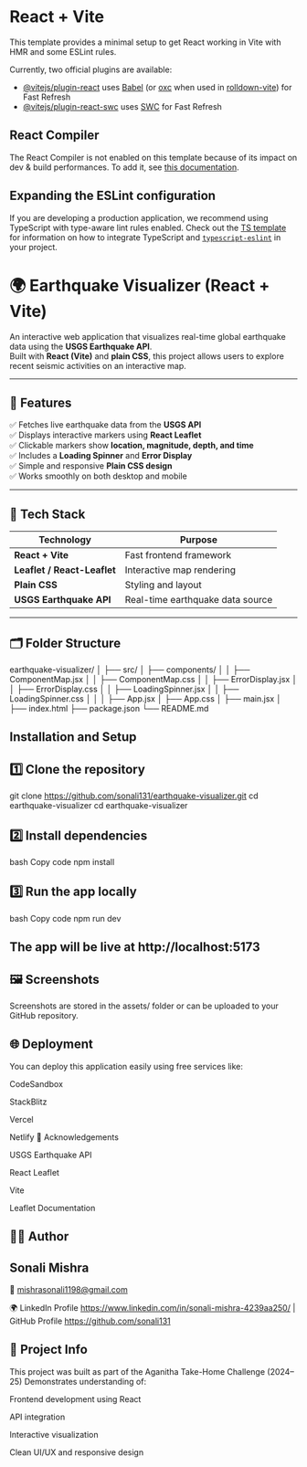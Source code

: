 # React + Vite

This template provides a minimal setup to get React working in Vite with HMR and some ESLint rules.

Currently, two official plugins are available:

- [@vitejs/plugin-react](https://github.com/vitejs/vite-plugin-react/blob/main/packages/plugin-react) uses [Babel](https://babeljs.io/) (or [oxc](https://oxc.rs) when used in [rolldown-vite](https://vite.dev/guide/rolldown)) for Fast Refresh
- [@vitejs/plugin-react-swc](https://github.com/vitejs/vite-plugin-react/blob/main/packages/plugin-react-swc) uses [SWC](https://swc.rs/) for Fast Refresh

## React Compiler

The React Compiler is not enabled on this template because of its impact on dev & build performances. To add it, see [this documentation](https://react.dev/learn/react-compiler/installation).

## Expanding the ESLint configuration

If you are developing a production application, we recommend using TypeScript with type-aware lint rules enabled. Check out the [TS template](https://github.com/vitejs/vite/tree/main/packages/create-vite/template-react-ts) for information on how to integrate TypeScript and [`typescript-eslint`](https://typescript-eslint.io) in your project.

# 🌍 Earthquake Visualizer (React + Vite)

An interactive web application that visualizes real-time global earthquake data using the **USGS Earthquake API**.  
Built with **React (Vite)** and **plain CSS**, this project allows users to explore recent seismic activities on an interactive map.

---

## 🚀 Features

✅ Fetches live earthquake data from the **USGS API**  
✅ Displays interactive markers using **React Leaflet**  
✅ Clickable markers show **location, magnitude, depth, and time**  
✅ Includes a **Loading Spinner** and **Error Display**  
✅ Simple and responsive **Plain CSS design**  
✅ Works smoothly on both desktop and mobile

---

## 🧩 Tech Stack

| Technology                  | Purpose                          |
| --------------------------- | -------------------------------- |
| **React + Vite**            | Fast frontend framework          |
| **Leaflet / React-Leaflet** | Interactive map rendering        |
| **Plain CSS**               | Styling and layout               |
| **USGS Earthquake API**     | Real-time earthquake data source |

---

## 🗂️ Folder Structure

earthquake-visualizer/
│
├── src/
│ ├── components/
│ │ ├── ComponentMap.jsx
│ │ ├── ComponentMap.css
│ │ ├── ErrorDisplay.jsx
│ │ ├── ErrorDisplay.css
│ │ ├── LoadingSpinner.jsx
│ │ ├── LoadingSpinner.css
│ │
│ ├── App.jsx
│ ├── App.css
│ ├── main.jsx
│
├── index.html
├── package.json
└── README.md

## Installation and Setup

## 1️⃣ Clone the repository

git clone https://github.com/sonali131/earthquake-visualizer.git
cd earthquake-visualizer
cd earthquake-visualizer

## 2️⃣ Install dependencies

bash
Copy code
npm install

## 3️⃣ Run the app locally

bash
Copy code
npm run dev

## The app will be live at http://localhost:5173

## 🖼️ Screenshots

Screenshots are stored in the assets/ folder or can be uploaded to your GitHub repository.

## 🌐 Deployment

You can deploy this application easily using free services like:

CodeSandbox

StackBlitz

Vercel

Netlify
🧠 Acknowledgements

USGS Earthquake API

React Leaflet

Vite

Leaflet Documentation

## 👩‍💻 Author

## Sonali Mishra

📧 mishrasonali1198@gmail.com

🌍 LinkedIn Profile https://www.linkedin.com/in/sonali-mishra-4239aa250/
| GitHub Profile https://github.com/sonali131

## 🏁 Project Info

This project was built as part of the Aganitha Take-Home Challenge (2024–25)
Demonstrates understanding of:

Frontend development using React

API integration

Interactive visualization

Clean UI/UX and responsive design
